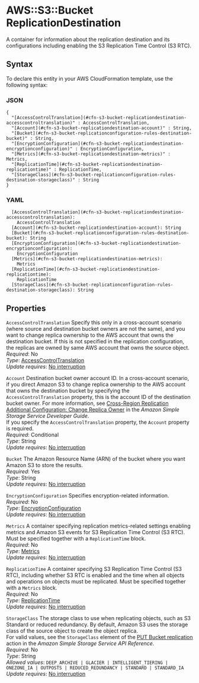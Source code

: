 # AWS::S3::Bucket ReplicationDestination<a name="aws-properties-s3-bucket-replicationconfiguration-rules-destination"></a>

A container for information about the replication destination and its configurations including enabling the S3 Replication Time Control \(S3 RTC\)\.

## Syntax<a name="aws-properties-s3-bucket-replicationconfiguration-rules-destination-syntax"></a>

To declare this entity in your AWS CloudFormation template, use the following syntax:

### JSON<a name="aws-properties-s3-bucket-replicationconfiguration-rules-destination-syntax.json"></a>

```
{
  "[AccessControlTranslation](#cfn-s3-bucket-replicationdestination-accesscontroltranslation)" : AccessControlTranslation,
  "[Account](#cfn-s3-bucket-replicationdestination-account)" : String,
  "[Bucket](#cfn-s3-bucket-replicationconfiguration-rules-destination-bucket)" : String,
  "[EncryptionConfiguration](#cfn-s3-bucket-replicationdestination-encryptionconfiguration)" : EncryptionConfiguration,
  "[Metrics](#cfn-s3-bucket-replicationdestination-metrics)" : Metrics,
  "[ReplicationTime](#cfn-s3-bucket-replicationdestination-replicationtime)" : ReplicationTime,
  "[StorageClass](#cfn-s3-bucket-replicationconfiguration-rules-destination-storageclass)" : String
}
```

### YAML<a name="aws-properties-s3-bucket-replicationconfiguration-rules-destination-syntax.yaml"></a>

```
  [AccessControlTranslation](#cfn-s3-bucket-replicationdestination-accesscontroltranslation): 
    AccessControlTranslation
  [Account](#cfn-s3-bucket-replicationdestination-account): String
  [Bucket](#cfn-s3-bucket-replicationconfiguration-rules-destination-bucket): String
  [EncryptionConfiguration](#cfn-s3-bucket-replicationdestination-encryptionconfiguration): 
    EncryptionConfiguration
  [Metrics](#cfn-s3-bucket-replicationdestination-metrics): 
    Metrics
  [ReplicationTime](#cfn-s3-bucket-replicationdestination-replicationtime): 
    ReplicationTime
  [StorageClass](#cfn-s3-bucket-replicationconfiguration-rules-destination-storageclass): String
```

## Properties<a name="aws-properties-s3-bucket-replicationconfiguration-rules-destination-properties"></a>

`AccessControlTranslation`  <a name="cfn-s3-bucket-replicationdestination-accesscontroltranslation"></a>
Specify this only in a cross\-account scenario \(where source and destination bucket owners are not the same\), and you want to change replica ownership to the AWS account that owns the destination bucket\. If this is not specified in the replication configuration, the replicas are owned by same AWS account that owns the source object\.  
*Required*: No  
*Type*: [AccessControlTranslation](aws-properties-s3-bucket-accesscontroltranslation.md)  
*Update requires*: [No interruption](https://docs.aws.amazon.com/AWSCloudFormation/latest/UserGuide/using-cfn-updating-stacks-update-behaviors.html#update-no-interrupt)

`Account`  <a name="cfn-s3-bucket-replicationdestination-account"></a>
Destination bucket owner account ID\. In a cross\-account scenario, if you direct Amazon S3 to change replica ownership to the AWS account that owns the destination bucket by specifying the `AccessControlTranslation` property, this is the account ID of the destination bucket owner\. For more information, see [Cross\-Region Replication Additional Configuration: Change Replica Owner](https://docs.aws.amazon.com/AmazonS3/latest/dev/crr-change-owner.html) in the *Amazon Simple Storage Service Developer Guide*\.  
If you specify the `AccessControlTranslation` property, the `Account` property is required\.   
*Required*: Conditional  
*Type*: String  
*Update requires*: [No interruption](https://docs.aws.amazon.com/AWSCloudFormation/latest/UserGuide/using-cfn-updating-stacks-update-behaviors.html#update-no-interrupt)

`Bucket`  <a name="cfn-s3-bucket-replicationconfiguration-rules-destination-bucket"></a>
 The Amazon Resource Name \(ARN\) of the bucket where you want Amazon S3 to store the results\.  
*Required*: Yes  
*Type*: String  
*Update requires*: [No interruption](https://docs.aws.amazon.com/AWSCloudFormation/latest/UserGuide/using-cfn-updating-stacks-update-behaviors.html#update-no-interrupt)

`EncryptionConfiguration`  <a name="cfn-s3-bucket-replicationdestination-encryptionconfiguration"></a>
Specifies encryption\-related information\.  
*Required*: No  
*Type*: [EncryptionConfiguration](aws-properties-s3-bucket-encryptionconfiguration.md)  
*Update requires*: [No interruption](https://docs.aws.amazon.com/AWSCloudFormation/latest/UserGuide/using-cfn-updating-stacks-update-behaviors.html#update-no-interrupt)

`Metrics`  <a name="cfn-s3-bucket-replicationdestination-metrics"></a>
 A container specifying replication metrics\-related settings enabling metrics and Amazon S3 events for S3 Replication Time Control \(S3 RTC\)\. Must be specified together with a `ReplicationTime` block\.   
*Required*: No  
*Type*: [Metrics](aws-properties-s3-bucket-metrics.md)  
*Update requires*: [No interruption](https://docs.aws.amazon.com/AWSCloudFormation/latest/UserGuide/using-cfn-updating-stacks-update-behaviors.html#update-no-interrupt)

`ReplicationTime`  <a name="cfn-s3-bucket-replicationdestination-replicationtime"></a>
 A container specifying S3 Replication Time Control \(S3 RTC\), including whether S3 RTC is enabled and the time when all objects and operations on objects must be replicated\. Must be specified together with a `Metrics` block\.   
*Required*: No  
*Type*: [ReplicationTime](aws-properties-s3-bucket-replicationtime.md)  
*Update requires*: [No interruption](https://docs.aws.amazon.com/AWSCloudFormation/latest/UserGuide/using-cfn-updating-stacks-update-behaviors.html#update-no-interrupt)

`StorageClass`  <a name="cfn-s3-bucket-replicationconfiguration-rules-destination-storageclass"></a>
 The storage class to use when replicating objects, such as S3 Standard or reduced redundancy\. By default, Amazon S3 uses the storage class of the source object to create the object replica\.   
For valid values, see the `StorageClass` element of the [PUT Bucket replication](https://docs.aws.amazon.com/AmazonS3/latest/API/RESTBucketPUTreplication.html) action in the *Amazon Simple Storage Service API Reference*\.  
*Required*: No  
*Type*: String  
*Allowed values*: `DEEP_ARCHIVE | GLACIER | INTELLIGENT_TIERING | ONEZONE_IA | OUTPOSTS | REDUCED_REDUNDANCY | STANDARD | STANDARD_IA`  
*Update requires*: [No interruption](https://docs.aws.amazon.com/AWSCloudFormation/latest/UserGuide/using-cfn-updating-stacks-update-behaviors.html#update-no-interrupt)